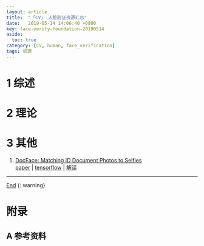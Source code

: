```yaml
---
layout: article
title:  "「CV」 人脸验证资源汇总"
date:   2019-05-14 14:06:40 +0800
key: face-verify-foundation-20190514
aside:
  toc: true
category: [CV, human, face_verification]
tags: 资源
---
```

<span id='head'></span>  

<!--more-->

# 1 综述  

# 2 理论

# 3 其他
1. [DocFace: Matching ID Document Photos to Selfies](http://cn.arxiv.org/abs/1805.02283)   
[paper](https://arxiv.org/abs/1805.02283) | [tensorflow](https://github.com/seasonSH/DocFace) | [解读](/cv/face_verification/transferlearning/paper_reading/2018/10/29/DocFace-Matching-ID-Document-Photos-to-Selfies-Reading.html)    


-------------------  
[End](#head)
{:.warning}  


# 附录
## A 参考资料
